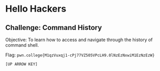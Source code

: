 # Hello Hackers
## Challenge: Command History

Objective: To learn how to access and navigate through the history of command shell.

Flag: `pwn.college{M1qzVuxqj1-cPj77VZ505VPcLH9.0lNzEzNxwiM1EzNzEzW}`

```
[UP ARROW KEY]
```
